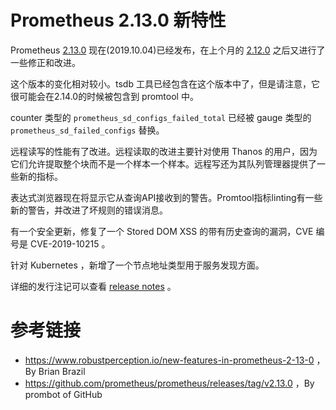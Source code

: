 # Prometheus 2.13.0 新特性

Prometheus [2.13.0](https://github.com/prometheus/prometheus/releases/tag/v2.13.0) 现在(2019.10.04)已经发布，在上个月的 [2.12.0](http://erdong.site/Prometheus/New-Features/New-Features-in-Prometheus-2-12-0.html) 之后又进行了一些修正和改进。

这个版本的变化相对较小。tsdb 工具已经包含在这个版本中了，但是请注意，它很可能会在2.14.0的时候被包含到 promtool 中。


counter 类型的 `prometheus_sd_configs_failed_total` 已经被 gauge 类型的 `prometheus_sd_failed_configs` 替换。

远程读写的性能有了改进。远程读取的改进主要针对使用 Thanos 的用户，因为它们允许提取整个块而不是一个样本一个样本。远程写还为其队列管理器提供了一些新的指标。

表达式浏览器现在将显示它从查询API接收到的警告。Promtool指标linting有一些新的警告，并改进了坏规则的错误消息。

有一个安全更新，修复了一个 Stored DOM XSS 的带有历史查询的漏洞，CVE 编号是 CVE-2019-10215 。

针对 Kubernetes ，新增了一个节点地址类型用于服务发现方面。

详细的发行注记可以查看 [release notes](https://github.com/prometheus/prometheus/releases/tag/v2.13.0) 。


# 参考链接

* https://www.robustperception.io/new-features-in-prometheus-2-13-0 ， By Brian Brazil
* https://github.com/prometheus/prometheus/releases/tag/v2.13.0 ，By prombot of GitHub 